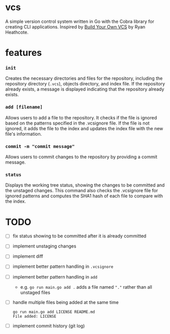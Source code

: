 # vcs

A simple version control system written in Go with the Cobra library for creating CLI applications. Inspired by [Build Your Own VCS](https://ryanheathcote.com/git/build-your-own-vcs) by Ryan Heathcote.

# features

### `init`

Creates the necessary directories and files for the repository, including the repository directory (`.vcs`), objects directory, and index file. If the repository already exists, a message is displayed indicating that the repository already exists.

### `add [filename]`

Allows users to add a file to the repository. It checks if the file is ignored based on the patterns specified in the .vcsignore file. If the file is not ignored, it adds the file to the index and updates the index file with the new file's information.

### `commit -m "commit message"`

Allows users to commit changes to the repository by providing a commit message.

### `status`

Displays the working tree status, showing the changes to be committed and the unstaged changes. This command also checks the .vcsignore file for ignored patterns and computes the SHA1 hash of each file to compare with the index.


# TODO

- [ ] fix status showing <file> to be committed after it is already committed

- [ ] implement unstaging changes
- [ ] implement diff

- [ ] implement better pattern handling in `.vcsignore`
- [ ] implement better pattern handling in `add`
    - e.g. `go run main.go add .` adds a file named `"."` rather than all unstaged files

- [ ] handle multiple files being added at the same time
    ```
    go run main.go add LICENSE README.md
    File added: LICENSE
    ```

- [ ] implement commit history (git log)

